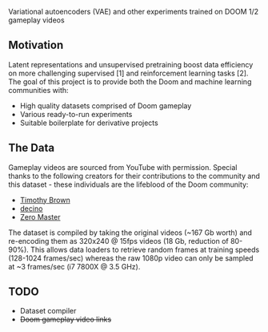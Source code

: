 Variational autoencoders (VAE) and other experiments trained on DOOM 1/2 gameplay videos

## Motivation
Latent representations and unsupervised pretraining boost data efficiency on more challenging supervised [1] and reinforcement learning tasks [2]. The goal of this project is to provide both the Doom and machine learning communities with:
- High quality datasets comprised of Doom gameplay
- Various ready-to-run experiments
- Suitable boilerplate for derivative projects

## The Data
Gameplay videos are sourced from YouTube with permission. Special thanks to the following creators for their contributions to the community and this dataset - these individuals are the lifeblood of the Doom community:
- [Timothy Brown](https://www.youtube.com/user/mArt1And00m3r11339)
- [decino](https://www.youtube.com/c/decino)
- [Zero Master](https://www.youtube.com/channel/UCiVZWY9LmrJFOg3hWGjyBbw)

The dataset is compiled by taking the original videos (~167 Gb worth) and re-encoding them as 320x240 @ 15fps videos (18 Gb, reduction of 80-90%). This allows data loaders to retrieve random frames at training speeds (128-1024 frames/sec) whereas the raw 1080p video can only be sampled at ~3 frames/sec (i7 7800X @ 3.5 GHz).

## TODO
- Dataset compiler
- ~~Doom gameplay video links~~